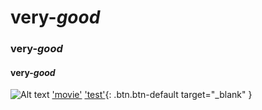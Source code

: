 # very-*good* 
### very-*good* 
#### very-*good* 
![Alt text](https://camo.githubusercontent.com/202c9ae1d457d6109be6c4cf13db9cac5fd708a6/687474703a2f2f6366696c65362e75662e746973746f72792e636f6d2f696d6167652f32343236453634363534334339423435333243374230)
['movie'](https://www.youtube.com/watch?v=429PULdeFOQ) 
['test'](https://www.youtube.com/watch?v=429PULdeFOQ){: .btn.btn-default target="_blank" }


